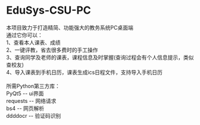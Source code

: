# EduSys-CSU-PC

本项目致力于打造精简、功能强大的教务系统PC桌面端<br>
通过它你可以：<br>
1、查看本人课表、成绩<br>
2、一键评教，省去很多费时的手工操作<br>
3、查询同学及老师的课表，课程信息及时掌握(查询过程会有个人信息提示，类似查校友)<br>
4、导入课表到手机日历，课表生成ics日程文件，支持导入手机日历<br>
<br>
所需Python第三方库：<br>
PyQt5 -- ui界面<br>
requests -- 网络请求<br>
bs4 -- 网页解析<br>
ddddocr -- 验证码识别<br>
